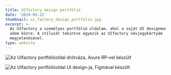 ```yaml
---
title: UIfactory design portfólió
date: '2019-03-22'
thumbnail: ui_factory_design_portfolio.jpg
excerpt: >-
  Az UIfactory a személyes portfólió oldalam, ahol a saját UI designmunkáimat
  adom közre. A stílusát tekintve egyezik az UIfactory névjegykártyám
  megjelenésével.
type: website
---
```

![Az UIfactory portfólióoldal drótváza, Axure RP-vel készült](https://dl.dropboxusercontent.com/s/z2m6ab1fi8n60f1/Gulacsi_Andras_portfoliooldal_wireframe_2019.png)

![Az UIfactory portfóilóoldal UI design-ja, Figmával készült](https://dl.dropboxusercontent.com/s/4kj7h4zpo39baxg/Gulacsi_Andras_portfoliooldal_UI_desktop_2019.png)

